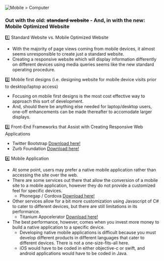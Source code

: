 ![Mobile > Computer](https://apppresser.com/wp-content/uploads/2014/12/app-vs-web-770-770x250.png)

### Out with the old: ~~standard website~~ - And, in with the new: **Mobile Optimized Website** 

:one: Standard Website vs. Mobile Optimized Website 
  * With the majority of page views coming from mobile devices, it almost seems unresponsible to create just a standard website.
  * Creating a responsive website which will display information differently on different devices using media queries seems like the new standard operating procedure.

:two: Mobile first designs (i.e. designing website for mobile device visits prior to desktop/laptop access)
  * Focusing on mobile first designs is the most cost effective way to approach this sort of development.
  * And, should there be anything else needed for laptop/desktop users, one-off enhancements can be made thereafter to accomodate larger displays.

:three: Front-End Frameworks that Assist with Creating Responsive Web Applications
  * Twitter Bootstrap [Download here!](http://getbootstrap.com/)
  * Zurb Foundation [Download here!](http://getbootstrap.com/)

:four: Mobile Application
  * At some point, users may prefer a native mobile application rather than accessing the site over the web.
  * There are some services out there that allow the conversion of a mobile site to a mobile application, however they do not provide a customized feel for specific devices.
    * Phonegap / Cordova [Download here!](http://phonegap.com/)
  * Other services allow for a bit more customization using Javascript of C# to cater to different devices, but there are still limitations in its performance.
    * Titanium Appcelerator [Download here!](http://www.appcelerator.com/)
  * The best performance, however, comes when you invest more money to build a native application to a specific device.
    * Developing native mobile applications is difficult because you must develop different products in different languages that cater to different devices. There is not a one-size-fits-all here.
    * iOS would have to be coded in either objective-c or swift, and android applications would have to be coded in Java.
